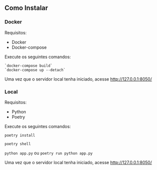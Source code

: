 ## Como Instalar

### Docker
Requisitos:

 - Docker
 - Docker-compose

Execute os seguintes comandos:

    `docker-compose build`
    `docker-compose up --detach`

Uma vez que o servidor local tenha iniciado, acesse http://127.0.0.1:8050/
### Local
Requisitos:

 - Python
 - Poetry

Execute os seguintes comandos:

   `poetry install`

   `poetry shell`

   `python app.py` ou `poetry run python app.py`

Uma vez que o servidor local tenha iniciado, acesse http://127.0.0.1:8050/
